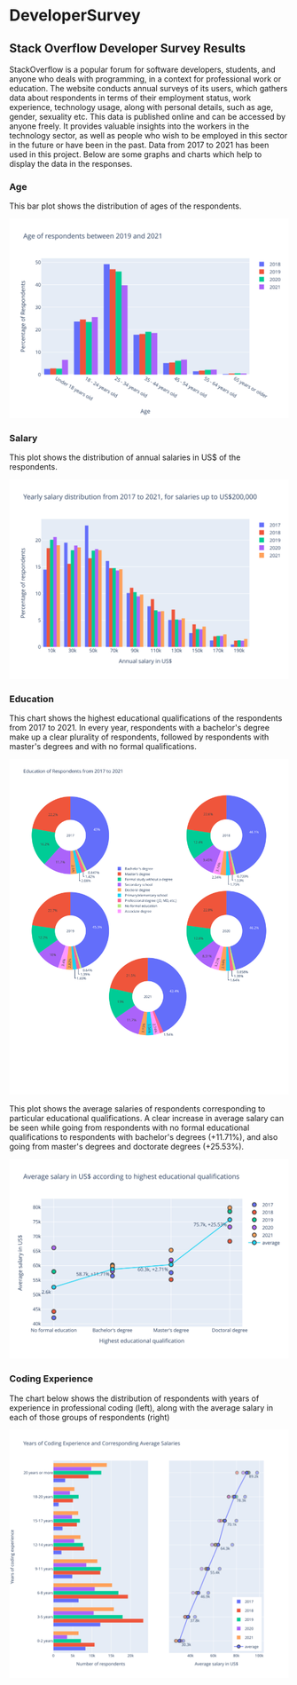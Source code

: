 # DeveloperSurvey

## Stack Overflow Developer Survey Results

StackOverflow is a popular forum for software developers, students, and anyone who deals with programming, in a context for professional work or education. The website conducts annual surveys of its users, which gathers data about respondents in terms of their employment status, work experience, technology usage, along with personal details, such as age, gender, sexuality etc. This data is published online and can be accessed by anyone freely. It provides valuable insights into the workers in the technology sector, as well as people who wish to be employed in this sector in the future or have been in the past. Data from 2017 to 2021 has been used in this project. Below are some graphs and charts which help to display the data in the responses.

### Age
This bar plot shows the distribution of ages of the respondents.

![](/visualizations/age_distribution.svg)

### Salary
This plot shows the distribution of annual salaries in US$ of the respondents.

![](/visualizations/comp_distribution.svg)

### Education
This chart shows the highest educational qualifications of the respondents from 2017 to 2021. In every year, respondents with a bachelor's degree make up a clear plurality of respondents, followed by respondents with master's degrees and with no formal qualifications.

![](./visualizations/education_distribution.svg)

This plot shows the average salaries of respondents corresponding to particular educational qualifications. A clear increase in average salary can be seen while going from respondents with no formal educational qualifications to respondents with bachelor's degrees (+11.71%), and also going from master's degrees and doctorate degrees (+25.53%).

![](./visualizations/salary_by_education.svg)

### Coding Experience

The chart below shows the distribution of respondents with years of experience in professional coding (left), along with the average salary in each of those groups of respondents (right)

![](./visualizations/experience_and_salary.svg)
